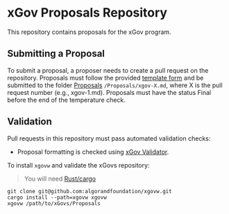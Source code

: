 # xGov Proposals Repository
This repository contains proposals for the xGov program.

## Submitting a Proposal
To submit a proposal, a proposer needs to create a pull request on the repository. 
Proposals must follow the provided <a href="https://github.com/algorandfoundation/ARCs/tree/main/assets/arc-0034/TemplateForm.md">template form</a> and be submitted to the folder <a href="Proposals">Proposals</a> `/Proposals/xgov-X.md`, where X is the pull request number (e.g., xgov-1.md). Proposals must have the status Final before the end of the temperature check.

## Validation

Pull requests in this repository must pass automated validation checks:

* Proposal formatting is checked using [xGov Validator](https://github.com/algorandfoundation/xgovw).

To install `xgovw` and validate the xGovs repository:

> You will need [Rust/cargo](https://doc.rust-lang.org/cargo/getting-started/installation.html)

```console
git clone git@github.com:algorandfoundation/xgovw.git
cargo install --path=xgovw xgovw
xgovw /path/to/xGovs/Proposals
```
